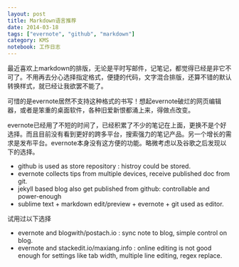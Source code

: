 ```yaml
---
layout: post
title: Markdown语言推荐
date: 2014-03-18
tags: ["evernote", "github", "markdown"]
category: KMS
notebook: 工作日志
---
```


最近喜欢上markdown的排版，无论是平时写邮件，记笔记，都觉得已经是非它不可了。不用再去分心选择指定格式，便捷的代码，文字混合排版，还算不错的默认转换样式，就已经让我欲罢不能了。

可惜的是evernote居然不支持这种格式的书写！想起evernote破烂的网页编辑器，或者是笨重的桌面软件，各种旧爱新恨都涌上来，得做点改变。

evernote已经用了不短的时间了，已经积累了不少的笔记在上面，更换不是个好选择。而且目前没有看到更好的跨多平台，搜索强力的笔记产品。另一个增长的需求是发布平台。evernote本身没有这方便的功能。略微考虑以及谷歌之后发现以下的选择。

* github is used as store repository : histroy could be stored.
* evernote collects tips from multiple devices, receive published doc from git.
* jekyll based blog also get published from github: controllable and power-enough
* sublime text + markdown edit/preview + evernote + git used as editor.

试用过以下选择

* evernote and blogwith/postach.io : sync note to blog, simple control on blog.
* evernote and stackedit.io/maxiang.info : online editing is not good enough for settings like tab width, multiple line editing, regex replace.

